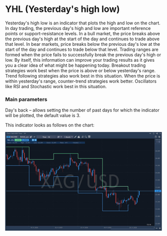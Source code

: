 # YHL \(Yesterday's high low\)

Yesterday's high low is an indicator that plots the high and low on the chart. In day trading, the previous day's high and low are important reference points or support-resistance levels. In a bull market, the price breaks above the previous day's high at the start of the day and continues to trade above that level. In bear markets, price breaks below the previous day's low at the start of the day and continues to trade below that level. Trading ranges are formed when the price fails to successfully break the previous day's high or low. By itself, this information can improve your trading results as it gives you a clear idea of ​​what might be happening today. Breakout trading strategies work best when the price is above or below yesterday's range. Trend following strategies also work best in this situation. When the price is within yesterday's range, counter-trend strategies work better. Oscillators like RSI and Stochastic work best in this situation.

### Main parameters

Day's back – allows setting the number of past days for which the indicator will be plotted, the default value is 3.

This indicator looks as follows on the chart:

![](../../../../.gitbook/assets/screenshot_1%20%2834%29.jpg)

